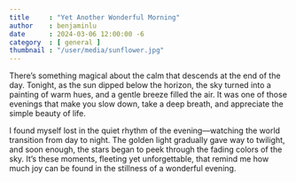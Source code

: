 ```yaml
---
title     : "Yet Another Wonderful Morning"
author    : benjaminlu
date      : 2024-03-06 12:00:00 -6
category  : [ general ]
thumbnail : "/user/media/sunflower.jpg"
---
```


There’s something magical about the calm that descends at the end of the day. Tonight, as the sun dipped below the horizon, the sky turned into a painting of warm hues, and a gentle breeze filled the air. It was one of those evenings that make you slow down, take a deep breath, and appreciate the simple beauty of life.

I found myself lost in the quiet rhythm of the evening—watching the world transition from day to night. The golden light gradually gave way to twilight, and soon enough, the stars began to peek through the fading colors of the sky. It’s these moments, fleeting yet unforgettable, that remind me how much joy can be found in the stillness of a wonderful evening.